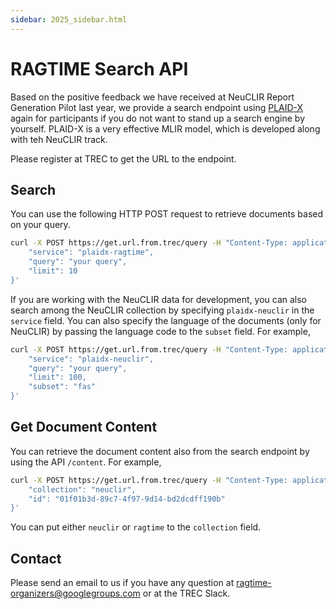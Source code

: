 ```yaml
---
sidebar: 2025_sidebar.html
---
```



# RAGTIME Search API

Based on the positive feedback we have received at NeuCLIR Report Generation Pilot last year, we provide a search endpoint using [PLAID-X](https://github.com/hltcoe/colbert-x) again for participants if you do not want to stand up a search engine by yourself. 
PLAID-X is a very effective MLIR model, which is developed along with teh NeuCLIR track. 

Please register at TREC to get the URL to the endpoint. 

## Search

You can use the following HTTP POST request to retrieve documents based on your query. 

```bash
curl -X POST https://get.url.from.trec/query -H "Content-Type: application/json" -d '{
    "service": "plaidx-ragtime",
    "query": "your query",
    "limit": 10
}'
```

If you are working with the NeuCLIR data for development, you can also search among the NeuCLIR collection by specifying `plaidx-neuclir` in the `service` field. 
You can also specify the language of the documents (only for NeuCLIR) by passing the language code to the `subset` field. 
For example, 

```bash
curl -X POST https://get.url.from.trec/query -H "Content-Type: application/json" -d '{
    "service": "plaidx-neuclir",
    "query": "your query",
    "limit": 100,
    "subset": "fas"
}'
```

## Get Document Content

You can retrieve the document content also from the search endpoint by using the API `/content`. 
For example, 

```bash
curl -X POST https://get.url.from.trec/query -H "Content-Type: application/json" -d '{
    "collection": "neuclir",
    "id": "01f01b3d-89c7-4f97-9d14-bd2dcdff190b"
}'
```

You can put either `neuclir` or `ragtime` to the `collection` field. 

## Contact

Please send an email to us if you have any question at [ragtime-organizers@googlegroups.com](ragtime-organizers@googlegroups.com) or at the TREC Slack. 